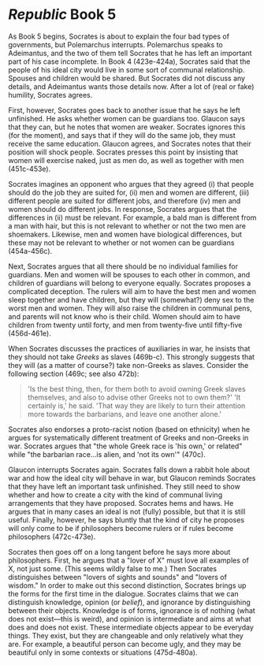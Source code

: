 # *Republic* Book 5

As Book 5 begins, Socrates is about to explain the four bad types of
governments, but Polemarchus interrupts.  Polemarchus speaks to Adeimantus,
and the two of them tell Socrates that he has left an important part of his
case incomplete.  In Book 4 (423e-424a), Socrates said that the people of his
ideal city would live in some sort of communal relationship. Spouses and
children would be shared.  But Socrates did not discuss any details, and
Adeimantus wants those details now.  After a lot of (real or fake) humility,
Socrates agrees.

First, however, Socrates goes back to another issue that he says he left
unfinished.  He asks whether women can be guardians too.  Glaucon says that
they can, but he notes that women are weaker.  Socrates ignores this (for the
moment), and says that if they will do the same job, they must receive the
same education.  Glaucon agrees, and Socrates notes that their position will
shock people.  Socrates presses this point by insisting that women will
exercise naked, just as men do, as well as together with men (451c-453e).

Socrates imagines an opponent who argues that they agreed (i) that people
should do the job they are suited for, (ii) men and women are different, (iii)
different people are suited for different jobs, and therefore (iv) men and
women should do different jobs.  In response, Socrates argues that the
differences in (ii) must be relevant.  For example, a bald man is different
from a man with hair, but this is not relevant to whether or not the two men
are shoemakers.  Likewise, men and women have biological differences, but
these may not be relevant to whether or not women can be guardians
(454a-456c).

Next, Socrates argues that all there should be no individual families for
guardians.  Men and women will be spouses to each other in common, and
children of guardians will belong to everyone equally.  Socrates proposes
a complicated deception.  The rulers will aim to have the best men and women
sleep together and have children, but they will (somewhat?) deny sex to the
worst men and women.  They will also raise the children in communal pens, and
parents will not know who is their child.  Women should aim to have children
from twenty until forty, and men from twenty-five until fifty-five
(456d-461e).

When Socrates discusses the practices of auxiliaries in war, he insists that
they should not take *Greeks* as slaves (469b-c).  This strongly suggests that
they will (as a matter of course?) take non-Greeks as slaves.  Consider the
following section (469c; see also 472b):

>   'Is the best thing, then, for them both to avoid owning Greek slaves
> themselves, and also to advise other Greeks not to own them?'
>   'It certainly is,' he said. 'That way they are likely to turn their
>   attention more towards the barbarians, and leave one another alone.'

Socrates also endorses a proto-racist notion (based on ethnicity) when he
argues for systematically different treatment of Greeks and non-Greeks in war.
Socrates argues that "the whole Greek race is 'his own,' or related" while
"the barbarian race...is alien, and 'not its own'" (470c).

Glaucon interrupts Socrates again.  Socrates falls down a rabbit hole about
war and how the ideal city will behave in war, but Glaucon reminds Socrates
that they have left an important task unfinished.  They still need to show
whether and how to create a city with the kind of communal living arrangements
that they have proposed.  Socrates hems and haws.  He argues that in many
cases an ideal is not (fully) possible, but that it is still useful.  Finally,
however, he says bluntly that the kind of city he proposes will only come to
be if philosophers become rulers or if rules become philosophers (472c-473e).

Socrates then goes off on a long tangent before he says more about
philosophers.  First, he argues that a "lover of X" must love all examples of
X, not just some.  (This seems wildly false to me.)  Then Socrates
distinguishes between "lovers of sights and sounds" and "lovers of wisdom."
In order to make out this second distinction, Socrates brings up the forms for
the first time in the dialogue.  Socrates claims that we can distinguish
knowledge, opinion (or *belief*), and ignorance by distinguishing between
their objects.  Knowledge is of forms, ignorance is of nothing (what does not
exist—this is weird), and opinion is intermediate and aims at what does and
does not exist.  These intermediate objects appear to be everyday things.
They exist, but they are changeable and only relatively what they are.  For
example, a beautiful person can become ugly, and they may be beautiful only in
some contexts or situations (475d-480a).
